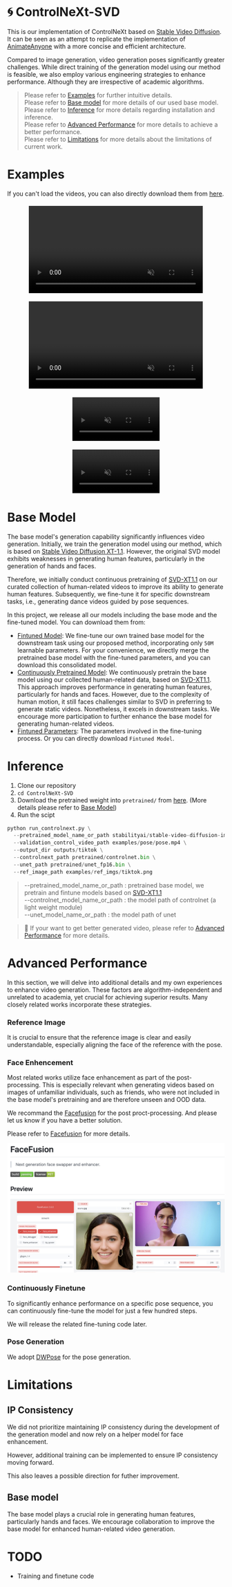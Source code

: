 # 🌀 ControlNeXt-SVD

This is our implementation of ControlNeXt based on [Stable Video Diffusion](https://huggingface.co/stabilityai/stable-video-diffusion-img2vid-xt-1-1). It can be seen as an attempt to replicate the implementation of [AnimateAnyone](https://github.com/HumanAIGC/AnimateAnyone) with a more concise and efficient architecture.

Compared to image generation, video generation poses significantly greater challenges. While direct training of the generation model using our method is feasible, we also employ various engineering strategies to enhance performance. Although they are irrespective of academic algorithms.


> Please refer to [Examples](#examples) for further intuitive details.\
> Please refer to [Base model](#base-model) for more details of our used base model. \
> Please refer to [Inference](#inference) for more details regarding installation and inference.\
> Please refer to [Advanced Performance](#advanced-performance) for more details to achieve a better performance.\
> Please refer to [Limitations](#limitations) for more details about the limitations of current work.

# Examples
If you can't load the videos, you can also directly download them from [here](outputs).

<video width="80%" height='auto' style="display: block; margin: 20px auto;" controls autoplay loop src="https://github.com/dvlab-research/ControlNeXt/assets/22709028/c0ec7591-2100-42d9-99dd-cc55c5fa006f" muted="false"></video>

<video width="80%" height='auto' style="display: block; margin: 20px auto;" controls autoplay loop src="https://github.com/dvlab-research/ControlNeXt/assets/22709028/5da1ba44-cb92-49c2-95f4-05b8e02ed6eb" muted="false"></video>

<video width="40%" height='auto' style="display: block; margin: 20px auto;" controls autoplay loop src="https://github.com/dvlab-research/ControlNeXt/assets/22709028/bc819ca7-81f3-4d63-901a-a1a4b4afc395" muted="false"></video>

<video width="40%" height='auto' style="display: block; margin: 20px auto;" controls autoplay loop src="https://github.com/dvlab-research/ControlNeXt/assets/22709028/adc01423-fcec-467e-a7ab-87a6e1ef5f62" muted="false"></video>

# Base Model

The base model's generation capability significantly influences video generation. Initially, we train the generation model using our method, which is based on [Stable Video Diffusion XT-1.1](https://huggingface.co/stabilityai/stable-video-diffusion-img2vid-xt-1-1). However, the original SVD model exhibits weaknesses in generating human features, particularly in the generation of hands and faces.

Therefore, we initially conduct continuous pretraining of [SVD-XT1.1](https://huggingface.co/stabilityai/stable-video-diffusion-img2vid-xt-1-1) on our curated collection of human-related videos to improve its ability to generate human features. Subsequently, we fine-tune it for specific downstream tasks, i.e., generating dance videos guided by pose sequences.

In this project, we release all our models including the base mode and the fine-tuned model. You can download them from:
* [Fintuned Model](https://huggingface.co/Pbihao/ControlNeXt/tree/main/ControlNeXt-SVD/finetune): We fine-tune our own trained base model for the downstream task using our proposed method, incorporating only `50M` learnable parameters. For your convenience, we directly merge the pretrained base model with the fine-tuned parameters, and you can download this consolidated model.
* [Continuously Pretrained Model](https://huggingface.co/Pbihao/ControlNeXt/tree/main/ControlNeXt-SVD/pretrained): We continuously pretrain the base model using our collected human-related data, based on [SVD-XT1.1](https://huggingface.co/stabilityai/stable-video-diffusion-img2vid-xt-1-1). This approach improves performance in generating human features, particularly for hands and faces. However, due to the complexity of human motion, it still faces challenges similar to SVD in preferring to generate static videos. Nonetheless, it excels in downstream tasks. We encourage more participation to further enhance the base model for generating human-related videos.
* [Fintuned Parameters](https://huggingface.co/Pbihao/ControlNeXt/tree/main/ControlNeXt-SVD/learned_params): The parameters involved in the fine-tuning process. Or you can directly download `Fintuned Model`.


# Inference

1. Clone our repository
2. `cd ControlNeXt-SVD`
3. Download the pretrained weight into `pretrained/` from [here](https://huggingface.co/Pbihao/ControlNeXt/tree/main/ControlNeXt-SVD/finetune). (More details please refer to [Base Model](#base-model))
4. Run the scipt

```python
python run_controlnext.py \
  --pretrained_model_name_or_path stabilityai/stable-video-diffusion-img2vid-xt-1-1 \
  --validation_control_video_path examples/pose/pose.mp4 \
  --output_dir outputs/tiktok \
  --controlnext_path pretrained/controlnet.bin \
  --unet_path pretrained/unet_fp16.bin \
  --ref_image_path examples/ref_imgs/tiktok.png
```

> --pretrained_model_name_or_path : pretrained base model, we pretrain and fintune models based on [SVD-XT1.1](https://huggingface.co/stabilityai/stable-video-diffusion-img2vid-xt-1-1)\
> --controlnet_model_name_or_path : the model path of controlnet (a light weight module) \
> --unet_model_name_or_path : the model path of unet 

> 📌 If your want to get better generated video, please refer to [Advanced Performance](#advanced-performance) for more details.


# Advanced Performance
In this section, we will delve into additional details and my own experiences to enhance video generation. These factors are algorithm-independent and unrelated to academia, yet crucial for achieving superior results. Many closely related works incorporate these strategies.

### Reference Image

It is crucial to ensure that the reference image is clear and easily understandable, especially aligning the face of the reference with the pose.


### Face Enhencement

Most related works utilize face enhancement as part of the post-processing. This is especially relevant when generating videos based on images of unfamiliar individuals, such as friends, who were not included in the base model's pretraining and are therefore unseen and OOD data.

We recommand the [Facefusion](https://github.com/facefusion/facefusion
) for the post proct-processing. And please let us know if you have a better solution.

Please refer to [Facefusion](https://github.com/facefusion/facefusion
) for more details.

![Facefusion](examples/facefusion/facefusion.jpg)


### Continuously Finetune

To significantly enhance performance on a specific pose sequence, you can continuously fine-tune the model for just a few hundred steps. 

We will release the related fine-tuning code later.

### Pose Generation

We adopt [DWPose](https://github.com/IDEA-Research/DWPose) for the pose generation.

# Limitations

## IP Consistency

We did not prioritize maintaining IP consistency during the development of the generation model and now rely on a helper model for face enhancement. 

However, additional training can be implemented to ensure IP consistency moving forward.

This also leaves a possible direction for futher improvement.

## Base model

The base model plays a crucial role in generating human features, particularly hands and faces. We encourage collaboration to improve the base model for enhanced human-related video generation.

# TODO

* Training and finetune code
